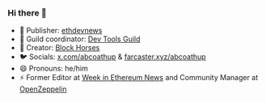 ### Hi there 👋

- 📰 Publisher: [ethdevnews](https://ethdevnews.com/)
- 🔭 Guild coordinator: [Dev Tools Guild](https://devtoolsguild.com/)
- 🐎 Creator: [Block Horses](https://opensea.io/collection/blockhorses)
- 🐦 Socials: [x.com/abcoathup](https://x.com/abcoathup) & [farcaster.xyz/abcoathup](https://farcaster.xyz/abcoathup)
- 😄 Pronouns: he/him
- ⚡ Former Editor at [Week in Ethereum News](https://weekinethereumnews.com) and Community Manager at [OpenZeppelin](https://github.com/OpenZeppelin)
